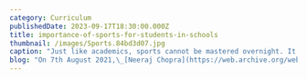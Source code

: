 ```yaml
---
category: Curriculum
publishedDate: 2023-09-17T18:30:00.000Z
title: importance-of-sports-for-students-in-schools
thumbnail: /images/Sports.84bd3d07.jpg
caption: "Just like academics, sports cannot be mastered overnight. It must be taught to kids from kindergarten. Not only is it about winning medals for the country in the Olympics, but sports and\_fitness\_have an overall impact on the child’s body and mind.\_\n"
blog: "On 7th August 2021,\_[Neeraj Chopra](https://web.archive.org/web/20230208035109/https://en.wikipedia.org/wiki/Neeraj_Chopra)\_became India’s first olympian to win gold in athletics. A proud moment for a country like India that has only seven gold medals to its name, Chopra’s win came after a nine-year streak.\_\n\nIt must be noted that a diverse country like India, which has the\_[second-largest\_](https://web.archive.org/web/20230208035109/https://www.census.gov/popclock/print.php?component=counter)population globally, has only 35 Olympic medals to its name. Countries with a much smaller population have many more medals than India. For instance, Japan is a proud country to have bagged 497 medals so far.\_\n\nJust like academics, sports cannot be mastered overnight. It must be taught to kids from kindergarten. Not only is it about winning medals for the country in the Olympics, but sports and\_fitness\_have an overall impact on the child’s body and mind.\_\n\nIt is reported that more than\_[135 million](https://web.archive.org/web/20230208035109/https://pubmed.ncbi.nlm.nih.gov/30641719/#:~:text=In%20India%2C%20more%20than%20135%20million%20individuals%20were%20affected%20by%20obesity.)\_people suffer from obesity in India. This is purely due to the absence of a fitness regime. Of course, people cannot develop the habit of exercising overnight. It must come from the grassroots level.\_\n\nLike children, they need to be exposed to enjoyable activities and a learning experience that takes care of their overall\_[well-being](https://web.archive.org/web/20230208035109/https://glentreeacademy.com/nep-mental-health-and-emotional-wellbeing/), and what better than sports?\n\nHere are some of the reasons that explain the\_benefits of sports\_which will\_help students\_and children in ways that we are less aware of.\n\n### Importance of sports for students in schools\n\nSchools are regarded as the ‘second home’ of every child. They are credited with shaping young minds into responsible adults and leaders of tomorrow. One such concept that drives students towards being better citizens and national leaders is learning beyond classroom boundaries, where sports play a paramount role.\n\nWhen playing a sport, a student’s character-building traits are enhanced. Besides that, their academic performance improves, and it boosts their physical and mental health. Here are some more benefits and pointers that will help you analyze the importance of sports in schools for students.\_\n\n* Inculcates discipline\n\nSports require strategy, obedience, and discipline. When students follow the rules, guidelines and learn to obey their coach, they reach their full potential and perform with complete dedication. Sports inculcates tactical and physical discipline that drives these young children towards leading a well-balanced and disciplined life.\n\n* Improves interaction abilities\n\nWhen playing in a team, students are required to coordinate with their teammates to plan a strategy collectively. They have to learn to interact with people coming from different backgrounds and age groups.\n\nThey must always be respectful. When sports activities teach these qualities to students, they begin reflecting positively on their personal lives. Moreover, when they interact with their opponents, they have to be respectful and accept defeat without holding grudges. They learn the art of handling constructive criticism, which is very useful in real-life scenarios.\_\n\n1. Character Development Through Sports\n\n* Self-esteem and self-confidence booster\n\nYou must have witnessed teammates giving each other a high-five when one of them scores a goal, a basket, or takes a magnificent wicket. You must have also seen coaches praising their students. Such gestures have a positive impact on the child’s consciousness. He begins to feel empowered, and that boosts his self-esteem and confidence.\n\n* Promotes Emotional and Mental fitness\n\nDaily exercise and sports activities develop not just a healthy body but all a healthy mind. It creates happiness and helps the students to acquire ethics, tolerance, persistence, and respect for peers.\n\nAn active student has a more positive outlook towards life and they learn to deal with success as well as their losses.\n\n2\\. Physiological Benefits Through Sports\n\n* Reduced risk of obesity\_\n\nSports promote fitness, and fitness promotes a healthy lifestyle. The more physical activity, the better it is to keep diseases at bay. One of the significant advantages of being fit is the prevention of obesity. Obesity is directly linked to leading life-threatening triggers such as heart stroke, diabetes and high blood pressure levels.\_\n\n* Balanced body growth and development\n\nThe stress caused by physical activities and sports has a positive impact on the human body. It tightens the skin and improves and strengthens the muscles, tendons, bones and ligaments. It also increases bone density and keeps porous and fragile bones at bay.\n\n* Stabilizes blood pressure levels\n\nBlood pressure is directly related to stress levels. If your stress is not under control, it can prove to be fatal. Indulging into sports regularly will ease down a child’s insufficient cholesterol level and unhealthy fat deposits, thus cutting down the risk of developing heart diseases later in life.\n\n* Reduced risk of cancer\n\nSeveral studies and researches have shown that being physically active can cut down chances of being affected by most forms of cancer, including breast, colon and prostate cancer.\_\n\n3\\. Performance Enhancement through Sports\n\n* Academic performance\n\nPhysical activity has time and again been shown to be impactful on the cognitive abilities of students. It helps them think clearly, improves concentration skills, and refreshes their minds.\n\n* Develops Teamwork and Cooperation\n\nParticipating in any sports matches or competitions requires discipline, teamwork, and coordination. Students learn to cooperate with their teammates and develop their sportsman spirit.\n\nFinal takeaways and facts\n\nExisting evidence suggests that regular exercise and physical fitness enhance the academic performance of students and develops mental strength in them.\_\n\nBesides that, the skills required to perform academically well (such as focus and memory recall) are boosted by intense aerobic activities. Learning seems easier when students are focused and have good grasping and memory recall abilities.\_\n\nSports have an impeccable effect on a student’s overall development that includes personality and fitness. Hence, it should be a major part of the school curriculum and emphasis must be on producing confident, healthy, and mentally strong students.\_\n"
---
```


